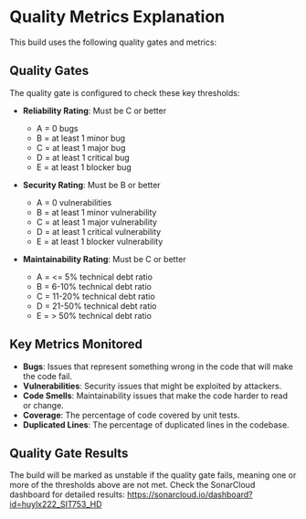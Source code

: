 # Quality Metrics Explanation

This build uses the following quality gates and metrics:

## Quality Gates
The quality gate is configured to check these key thresholds:

- **Reliability Rating**: Must be C or better
  - A = 0 bugs
  - B = at least 1 minor bug
  - C = at least 1 major bug
  - D = at least 1 critical bug
  - E = at least 1 blocker bug

- **Security Rating**: Must be B or better
  - A = 0 vulnerabilities
  - B = at least 1 minor vulnerability
  - C = at least 1 major vulnerability 
  - D = at least 1 critical vulnerability
  - E = at least 1 blocker vulnerability

- **Maintainability Rating**: Must be C or better
  - A = <= 5% technical debt ratio
  - B = 6-10% technical debt ratio
  - C = 11-20% technical debt ratio
  - D = 21-50% technical debt ratio
  - E = > 50% technical debt ratio

## Key Metrics Monitored

- **Bugs**: Issues that represent something wrong in the code that will make the code fail.
- **Vulnerabilities**: Security issues that might be exploited by attackers.
- **Code Smells**: Maintainability issues that make the code harder to read or change.
- **Coverage**: The percentage of code covered by unit tests.
- **Duplicated Lines**: The percentage of duplicated lines in the codebase.

## Quality Gate Results

The build will be marked as unstable if the quality gate fails, meaning one or more of the 
thresholds above are not met. Check the SonarCloud dashboard for detailed results:
https://sonarcloud.io/dashboard?id=huylx222_SIT753_HD
